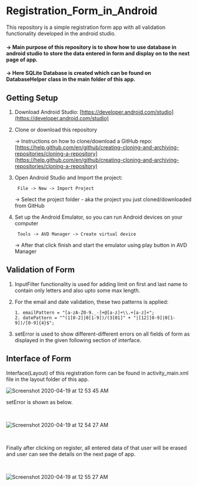 # Registration_Form_in_Android
This repository is a simple registration form app with all validation functionality developed in the android studio.

#### -> Main purpose of this repository is to show how to use database in android studio to store the data entered in form and            display on to the next page of app.

#### -> Here SQLite Database is created which can be found on DatabaseHelper class in the main folder of this app.


## Getting Setup
1. Download Android Studio: [https://developer.android.com/studio](https://developer.android.com/studio)

2. Clone or download this repository <br/>

   -> Instructions on how to clone/download a GitHub repo: [https://help.github.com/en/github/creating-cloning-and-archiving-repositories/cloning-a-repository](https://help.github.com/en/github/creating-cloning-and-archiving-repositories/cloning-a-repository)
           
3. Open Android Studio and Import the project:
      
        File -> New -> Import Project
   -> Select the project folder - aka the project you just cloned/downloaded from GitHub     

4. Set up the Android Emulator, so you can run Android devices on your computer
        
        Tools -> AVD Manager -> Create virtual device
   -> After that click finish and start the emulator using play button in AVD Manager

## Validation of Form

1. InputFilter functionality is used for adding limit on first and last name to contain only letters and also upto some max      length.

2. For the email and date validation, these two patterns is applied:
    
       1. emailPattern = "[a-zA-Z0-9._-]+@[a-z]+\\.+[a-z]+";
       2. datePattern = "^(1[0-2]|0[1-9])/(3[01]" + "|[12][0-9]|0[1-9])/[0-9]{4}$";

3. setError is used to show different-different errors on all fields of form as displayed in the given following section of        interface.

## Interface of Form 

Interface(Layout) of this registration form can be found in activity_main.xml file in the layout folder of this app.
<br />

![Screenshot 2020-04-19 at 12 53 45 AM](https://user-images.githubusercontent.com/35401920/79697333-c8e3ba80-829f-11ea-9733-d0488f2c4685.png)
<br />

setError is shown as below.

<br />

![Screenshot 2020-04-19 at 12 54 27 AM](https://user-images.githubusercontent.com/35401920/79697337-cbdeab00-829f-11ea-9ad7-f6d4d976ab67.png)

<br />

Finally after clicking on register, all entered data of that user will be erased and user can see the details on the next page of app.

<br />

![Screenshot 2020-04-19 at 12 55 27 AM](https://user-images.githubusercontent.com/35401920/79697338-cda86e80-829f-11ea-9789-ab102a47e7a6.png)
